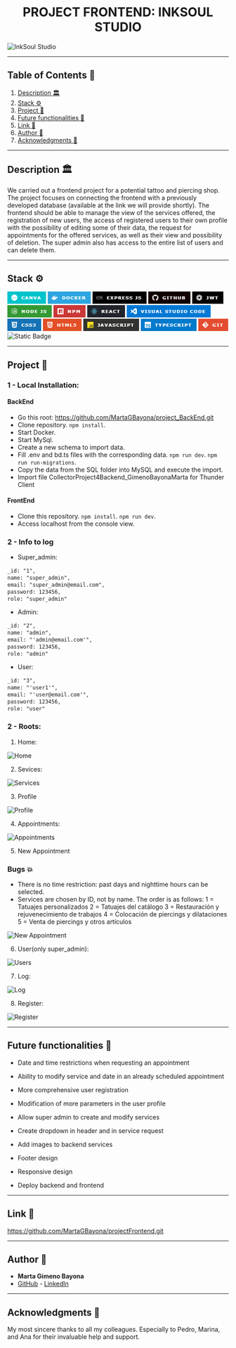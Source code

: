 <h1 align="center"> PROJECT FRONTEND: INKSOUL STUDIO </h1>

<image src="./img/imgREADME/titleInkSoulStudio.png" alt="InkSoul Studio">

---

## Table of Contents :file_folder:

1. [Description :classical_building:](#description-classical_building)
2. [Stack :gear:](#stack-gear)
3. [Project :open_book:](#Project-open_book)
4. [Future functionalities :star2:](#Future-functionalities-star2)
5. [Link :dart:](#link-dart)
6. [Author :wave:](#author-wave)
7. [Acknowledgments :sparkling_heart:](#acknowledgments-sparkling_heart)

---

## Description :classical_building:

We carried out a frontend project for a potential tattoo and piercing shop. The project focuses on connecting the frontend with a previously developed database (available at the link we will provide shortly). The frontend should be able to manage the view of the services offered, the registration of new users, the access of registered users to their own profile with the possibility of editing some of their data, the request for appointments for the offered services, as well as their view and possibility of deletion. The super admin also has access to the entire list of users and can delete them.

---

## Stack :gear:

![alt text](./img/imgREADME/image.png) ![alt text](./img/imgREADME/image-1.png) ![alt text](./img/imgREADME/image-2.png) ![alt text](./img/imgREADME/image-13.png) ![alt text](./img/imgREADME/image-4.png) ![ ](./img/imgREADME/image-5.png) ![alt text](./img/imgREADME/image-6.png) ![ ](./img/imgREADME/image-7.png) ![alt text](./img/imgREADME/image-8.png) ![alt text](./img/imgREADME/image-9.png) ![alt text](./img/imgREADME/image-10.png) ![alt text](./img/imgREADME/image-11.png) ![alt text](./img/imgREADME/image-12.png) ![alt text](./img/imgREADME/image-14.png) ![Static Badge](https://img.shields.io/badge/TYPEORM-darkred?style=for-the-badge&logo=TS)

---

## Project :open_book:

### 1 - Local Installation:

<h4>BackEnd</h4>

- Go this root: https://github.com/MartaGBayona/project_BackEnd.git
- Clone repository.
    ``npm install``.
- Start Docker.
- Start MySql.
- Create a new schema to import data.
- Fill .env and bd.ts files with the corresponding data.
    ``npm run dev``.
    ``npm run run-migrations``.
- Copy the data from the SQL folder into MySQL and execute the import.
- Import file CollectorProject4Backend_GimenoBayonaMarta for Thunder Client

<h4>FrontEnd</h4>

- Clone this repository.
    `npm install`.
    `npm run dev`.
- Access localhost from the console view.

### 2 - Info to log 

- Super_admin:
```
_id: "1",
name: "super_admin",
email: "super_admin@email.com",
password: 123456,
role: "super_admin"
```

- Admin:
```
_id: "2",
name: "admin",
email: "'admin@email.com'",
password: 123456,
role: "admin"
```

- User:
```
_id: "3",
name: "'user1'",
email: "'user@email.com'",
password: 123456,
role: "user"
```

### 2 - Roots:

1. Home:


<image src="./img/imgREADME/Home.png" alt="Home">


2. Sevices:

<image src="./img/imgREADME/Servicios.png" alt="Services">


3. Profile

<image src="./img/imgREADME/Perfil.png" alt="Profile">



4. Appointments: 

<image src="./img/imgREADME/MisCitas.png" alt="Appointments">



5. New Appointment

### Bugs  :collision:

- There is no time restriction: past days and nighttime hours can be selected.
- Services are chosen by ID, not by name. The order is as follows:
    1 = Tatuajes personalizados
	2 = Tatuajes del catálogo
	3 = Restauración y rejuvenecimiento de trabajos
	4 = Colocación de piercings y dilataciones
	5 = Venta de piercings y otros artículos

<image src="./img/imgREADME/SolicitarCita.png" alt="New Appointment">


6. User(only super_admin):


<image src="./img/imgREADME/Usuarios.png" alt="Users">


7. Log:

<image src="./img/imgREADME/Logeo.png" alt="Log">


8. Register:

<image src="./img/imgREADME/Registro.png" alt="Register">

---

## Future functionalities :star2:

- Date and time restrictions when requesting an appointment

- Ability to modify service and date in an already scheduled appointment

- More comprehensive user registration

- Modification of more parameters in the user profile

- Allow super admin to create and modify services

- Create dropdown in header and in service request

- Add images to backend services

- Footer design

- Responsive design

- Deploy backend and frontend



---

## Link :dart:

https://github.com/MartaGBayona/projectFrontend.git

---

## Author :wave:

- **Marta Gimeno Bayona**
- [GitHub](https://github.com/MartaGBayona) - [LinkedIn](https://www.linkedin.com/in/martagbayona/)

---

## Acknowledgments  :sparkling_heart:

My most sincere thanks to all my colleagues. Especially to Pedro, Marina, and Ana for their invaluable help and support.
